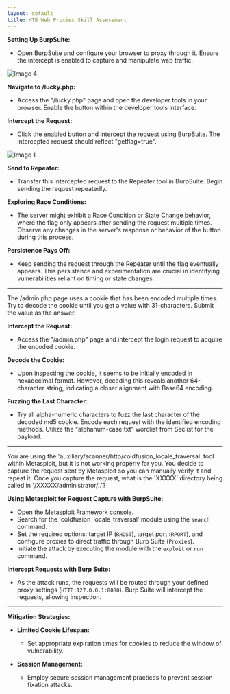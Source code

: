 ```yaml
---
layout: default
title: HTB Web Proxies Skill Assessment
---
```


**Setting Up BurpSuite:**

- Open BurpSuite and configure your browser to proxy through it. Ensure the intercept is enabled to capture and manipulate web traffic.

<img class="post-image-small" src="{{site.baseurl}}/assets/images/2023-12-1-Web-Proxies-Skill_Assessmnent_images/images/image4.png" alt="Image 4">

**Navigate to /lucky.php:**

- Access the "/lucky.php" page and open the developer tools in your browser. Enable the button within the developer tools interface.

**Intercept the Request:**

- Click the enabled button and intercept the request using BurpSuite. The intercepted request should reflect "getflag=true".

<img class="post-image-big" src="{{site.baseurl}}/assets/images/2023-12-1-Web-Proxies-Skill_Assessmnent_images/images/image1.png" alt="Image 1">

**Send to Repeater:**

- Transfer this intercepted request to the Repeater tool in BurpSuite. Begin sending the request repeatedly.

**Exploring Race Conditions:**

- The server might exhibit a Race Condition or State Change behavior, where the flag only appears after sending the request multiple times. Observe any changes in the server's response or behavior of the button during this process.

**Persistence Pays Off:**

- Keep sending the request through the Repeater until the flag eventually appears. This persistence and experimentation are crucial in identifying vulnerabilities reliant on timing or state changes.

---

The /admin.php page uses a cookie that has been encoded multiple times. Try to decode the cookie until you get a value with 31-characters. Submit the value as the answer.

**Intercept the Request:**

- Access the "/admin.php" page and intercept the login request to acquire the encoded cookie.

**Decode the Cookie:**

- Upon inspecting the cookie, it seems to be initially encoded in hexadecimal format. However, decoding this reveals another 64-character string, indicating a closer alignment with Base64 encoding.

**Fuzzing the Last Character:**

- Try all alpha-numeric characters to fuzz the last character of the decoded md5 cookie. Encode each request with the identified encoding methods. Utilize the "alphanum-case.txt" wordlist from Seclist for the payload.

---

You are using the 'auxiliary/scanner/http/coldfusion_locale_traversal' tool within Metasploit, but it is not working properly for you. You decide to capture the request sent by Metasploit so you can manually verify it and repeat it. Once you capture the request, what is the 'XXXXX' directory being called in '/XXXXX/administrator/..'?

**Using Metasploit for Request Capture with BurpSuite:**

- Open the Metasploit Framework console.
- Search for the 'coldfusion_locale_traversal' module using the `search` command.
- Set the required options: target IP (`RHOST`), target port (`RPORT`), and configure proxies to direct traffic through Burp Suite (`Proxies`).
- Initiate the attack by executing the module with the `exploit` or `run` command.

**Intercept Requests with Burp Suite:**

- As the attack runs, the requests will be routed through your defined proxy settings (`HTTP:127.0.0.1:8080`). Burp Suite will intercept the requests, allowing inspection.

---

**Mitigation Strategies:**

- **Limited Cookie Lifespan:**
  - Set appropriate expiration times for cookies to reduce the window of vulnerability.

- **Session Management:**
  - Employ secure session management practices to prevent session fixation attacks.
